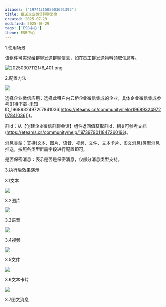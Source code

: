 ```yaml
---
aliases: ["1974131505603691392"]
title: 推送企业微信群聊消息
created: 2025-07-29
modified: 2025-07-29
tags: ['ESB中心']
theme: ESB中心
---
```


1.使用场景

该组件可实现给群聊发送群聊信息，如在员工群发送物料领取信息等。

![](8fec77dfefa8d53d30a3847bf0db51a6.jpg "20250307112146_401.png")

2.配置方法

![](https://myhelpdoc.oss-cn-heyuan.aliyuncs.com/mdimages/d5b922cf80b68aa59ca3db8a31d5533f.jpg)

选择企业微信应用：选择此租户内云桥企业微信集成的企业，具体企业微信集成参考([[待下载-未知ID_1968932497207841036|https://eteams.cn/community/help/1968932497207841036]])。

群id：从【创建企业微信群聊会话】组件返回值获取群id，相关可参考文档(https://eteams.cn/community/help/1973979011847260196)。

消息类型：支持(文本、图片、语音、视频、文件、文本卡片、图文消息)类型消息推送，按照各类型所需字段进行配置即可。

是否保密消息：表示是否是保密消息，仅部分消息类型支持。

3.执行后效果演示

3.1文本

![](https://myhelpdoc.oss-cn-heyuan.aliyuncs.com/mdimages/bf851e872a3e43f3426ca4c6923a35c5.jpg)

3.2图片

![](https://myhelpdoc.oss-cn-heyuan.aliyuncs.com/mdimages/3c81a79ce9e58c2da36864acb5d7aafe.jpg)

3.3语音

![](https://myhelpdoc.oss-cn-heyuan.aliyuncs.com/mdimages/9bbb2ba1a712a0b31462959b278adf01.jpg)

3.4视频

![](https://myhelpdoc.oss-cn-heyuan.aliyuncs.com/mdimages/1ea74cd529c4d2feffd2829f46a1893e.jpg)

3.5文件

![](https://myhelpdoc.oss-cn-heyuan.aliyuncs.com/mdimages/ee645374b076957a3e5cc6e50beea09a.jpg)

3.6文本卡片

![](https://myhelpdoc.oss-cn-heyuan.aliyuncs.com/mdimages/7675af5f41f0c84f0cc8b802a55538a1.jpg)

3.7图文消息

